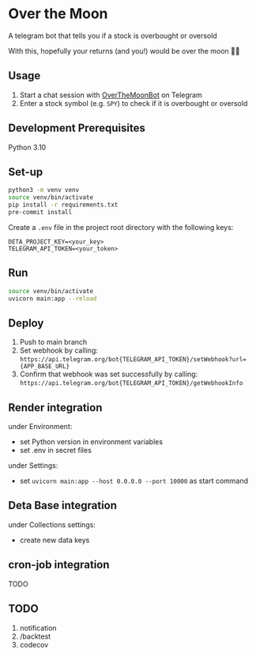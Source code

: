 # Over the Moon

A telegram bot that tells you if a stock is overbought or oversold

With this, hopefully your returns (and you!) would be over the moon 🚀🌔

## Usage

1. Start a chat session with [OverTheMoonBot](https://t.me/OverTheMoonBot) on Telegram
2. Enter a stock symbol (e.g. `SPY`) to check if it is overbought or oversold

## Development Prerequisites

Python 3.10

## Set-up

```bash
python3 -m venv venv
source venv/bin/activate
pip install -r requirements.txt
pre-commit install
```

Create a `.env` file in the project root directory with the following keys:

```
DETA_PROJECT_KEY=<your_key>
TELEGRAM_API_TOKEN=<your_token>
```

## Run

```bash
source venv/bin/activate
uvicorn main:app --reload
```

## Deploy

1. Push to main branch
2. Set webhook by calling: `https://api.telegram.org/bot{TELEGRAM_API_TOKEN}/setWebhook?url={APP_BASE_URL}`
3. Confirm that webhook was set successfully by calling: `https://api.telegram.org/bot{TELEGRAM_API_TOKEN}/getWebhookInfo`

## Render integration

under Environment:

- set Python version in environment variables
- set .env in secret files

under Settings:

- set `uvicorn main:app --host 0.0.0.0 --port 10000` as start command

## Deta Base integration

under Collections settings:

- create new data keys

## cron-job integration

TODO

## TODO

1. notification
2. /backtest
3. codecov
